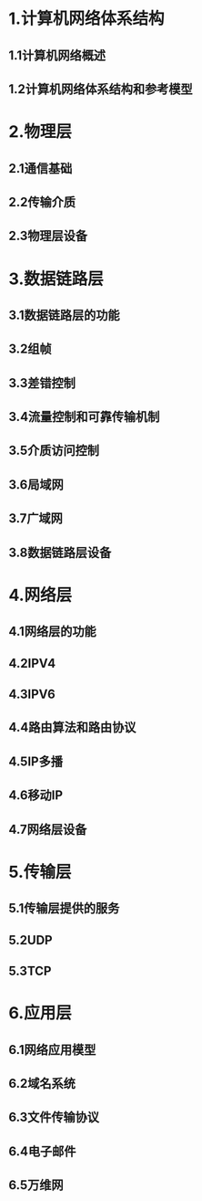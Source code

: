 # 1.计算机网络体系结构

## 1.1计算机网络概述



## 1.2计算机网络体系结构和参考模型



# 2.物理层

## 2.1通信基础



## 2.2传输介质



## 2.3物理层设备



# 3.数据链路层

## 3.1数据链路层的功能



## 3.2组帧



## 3.3差错控制



## 3.4流量控制和可靠传输机制



## 3.5介质访问控制



## 3.6局域网



## 3.7广域网



## 3.8数据链路层设备



# 4.网络层

## 4.1网络层的功能



## 4.2IPV4



## 4.3IPV6



## 4.4路由算法和路由协议



## 4.5IP多播



## 4.6移动IP



## 4.7网络层设备



# 5.传输层

## 5.1传输层提供的服务



## 5.2UDP



## 5.3TCP



# 6.应用层

## 6.1网络应用模型



## 6.2域名系统



## 6.3文件传输协议



## 6.4电子邮件



## 6.5万维网